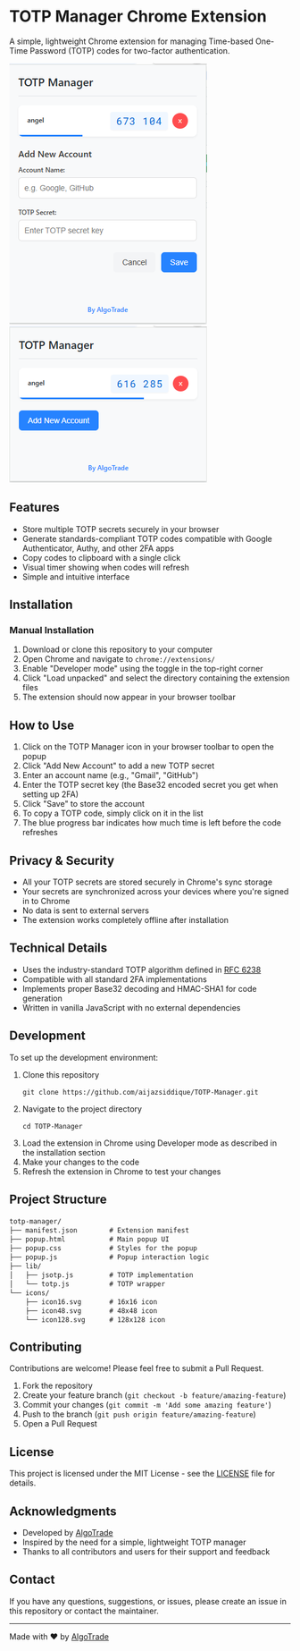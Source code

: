 # TOTP Manager Chrome Extension

A simple, lightweight Chrome extension for managing Time-based One-Time Password (TOTP) codes for two-factor authentication.

![TOTP Manager Screenshot](screenshots/screenshot2.png)
![TOTP Manager Screenshot](screenshots/screenshot.png)

## Features

- Store multiple TOTP secrets securely in your browser
- Generate standards-compliant TOTP codes compatible with Google Authenticator, Authy, and other 2FA apps
- Copy codes to clipboard with a single click
- Visual timer showing when codes will refresh
- Simple and intuitive interface

## Installation

### Manual Installation

1. Download or clone this repository to your computer
2. Open Chrome and navigate to `chrome://extensions/`
3. Enable "Developer mode" using the toggle in the top-right corner
4. Click "Load unpacked" and select the directory containing the extension files
5. The extension should now appear in your browser toolbar

## How to Use

1. Click on the TOTP Manager icon in your browser toolbar to open the popup
2. Click "Add New Account" to add a new TOTP secret
3. Enter an account name (e.g., "Gmail", "GitHub")
4. Enter the TOTP secret key (the Base32 encoded secret you get when setting up 2FA)
5. Click "Save" to store the account
6. To copy a TOTP code, simply click on it in the list
7. The blue progress bar indicates how much time is left before the code refreshes

## Privacy & Security

- All your TOTP secrets are stored securely in Chrome's sync storage
- Your secrets are synchronized across your devices where you're signed in to Chrome
- No data is sent to external servers
- The extension works completely offline after installation

## Technical Details

- Uses the industry-standard TOTP algorithm defined in [RFC 6238](https://tools.ietf.org/html/rfc6238)
- Compatible with all standard 2FA implementations
- Implements proper Base32 decoding and HMAC-SHA1 for code generation
- Written in vanilla JavaScript with no external dependencies

## Development

To set up the development environment:

1. Clone this repository
   ```
   git clone https://github.com/aijazsiddique/TOTP-Manager.git
   ```
2. Navigate to the project directory
   ```
   cd TOTP-Manager
   ```
3. Load the extension in Chrome using Developer mode as described in the installation section
4. Make your changes to the code
5. Refresh the extension in Chrome to test your changes

## Project Structure

```
totp-manager/
├── manifest.json        # Extension manifest
├── popup.html           # Main popup UI
├── popup.css            # Styles for the popup
├── popup.js             # Popup interaction logic
├── lib/
│   ├── jsotp.js         # TOTP implementation
│   └── totp.js          # TOTP wrapper
└── icons/
    ├── icon16.svg       # 16x16 icon
    ├── icon48.svg       # 48x48 icon
    └── icon128.svg      # 128x128 icon
```

## Contributing

Contributions are welcome! Please feel free to submit a Pull Request.

1. Fork the repository
2. Create your feature branch (`git checkout -b feature/amazing-feature`)
3. Commit your changes (`git commit -m 'Add some amazing feature'`)
4. Push to the branch (`git push origin feature/amazing-feature`)
5. Open a Pull Request

## License

This project is licensed under the MIT License - see the [LICENSE](LICENSE) file for details.

## Acknowledgments

- Developed by [AlgoTrade](https://github.com/aijazsiddique/AlgoTrade)
- Inspired by the need for a simple, lightweight TOTP manager
- Thanks to all contributors and users for their support and feedback

## Contact

If you have any questions, suggestions, or issues, please create an issue in this repository or contact the maintainer.

---

Made with ❤️ by [AlgoTrade](https://github.com/aijazsiddique/AlgoTrade)
